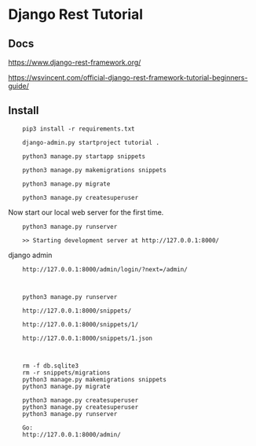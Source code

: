 # Django Rest Tutorial

## Docs

https://www.django-rest-framework.org/

https://wsvincent.com/official-django-rest-framework-tutorial-beginners-guide/

## Install

        pip3 install -r requirements.txt 

        django-admin.py startproject tutorial .

        python3 manage.py startapp snippets

        python3 manage.py makemigrations snippets

        python3 manage.py migrate

        python3 manage.py createsuperuser

Now start our local web server for the first time.

        python3 manage.py runserver

        >> Starting development server at http://127.0.0.1:8000/

django admin

        http://127.0.0.1:8000/admin/login/?next=/admin/



        python3 manage.py runserver

        http://127.0.0.1:8000/snippets/

        http://127.0.0.1:8000/snippets/1/

        http://127.0.0.1:8000/snippets/1.json



        rm -f db.sqlite3
        rm -r snippets/migrations
        python3 manage.py makemigrations snippets
        python3 manage.py migrate

        python3 manage.py createsuperuser
        python3 manage.py createsuperuser
        python3 manage.py runserver
        
        Go:
        http://127.0.0.1:8000/admin/